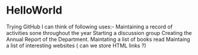 # HelloWorld
Trying GitHub
I can think of following uses:-
Maintaining a record of activities sone throughout the year
Starting a discussion group
Creating the Annual Report of the Department.
Maintating a list of books read
Maintaing a list of interesting websites ( can we store HTML links ?)
